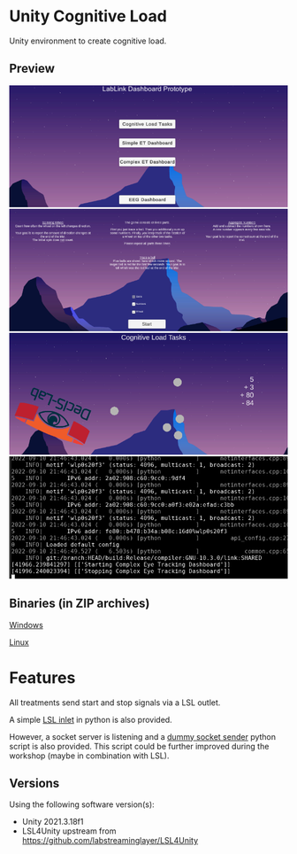 # Unity Cognitive Load

Unity environment to create cognitive load.

## Preview

![menu](preview_menu.PNG)
![cl menu](preview_cl_menu.PNG)
![cl menu](preview_cl.PNG)
![cl menu](preview_lsl_outlet.PNG)

## Binaries (in ZIP archives)

[Windows](UnityCognitiveLoad_windows.zip)

[Linux](UnityCognitiveLoad_linux.zip)

# Features

All treatments send start and stop signals via a LSL outlet.

A simple [LSL inlet](lsl_inlet.py) in python is also provided. 

However, a socket server is listening and a [dummy socket sender](send_sensor_data.py) python script is also provided. This script could be further improved during the workshop (maybe in combination with LSL).

## Versions

Using the following software version(s):

- Unity 2021.3.18f1
- LSL4Unity upstream from https://github.com/labstreaminglayer/LSL4Unity
